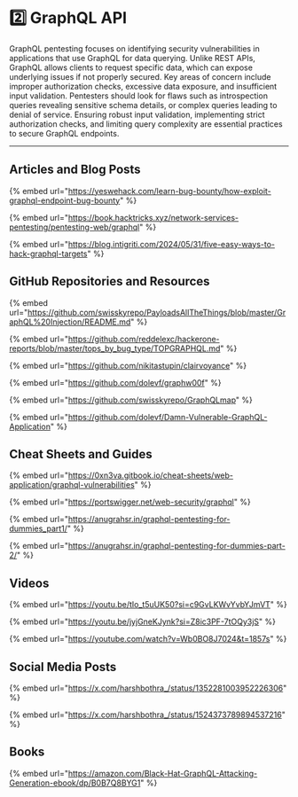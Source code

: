 # 2️⃣ GraphQL API

GraphQL pentesting focuses on identifying security vulnerabilities in applications that use GraphQL for data querying. Unlike REST APIs, GraphQL allows clients to request specific data, which can expose underlying issues if not properly secured. Key areas of concern include improper authorization checks, excessive data exposure, and insufficient input validation. Pentesters should look for flaws such as introspection queries revealing sensitive schema details, or complex queries leading to denial of service. Ensuring robust input validation, implementing strict authorization checks, and limiting query complexity are essential practices to secure GraphQL endpoints.

***

## Articles and Blog Posts

{% embed url="https://yeswehack.com/learn-bug-bounty/how-exploit-graphql-endpoint-bug-bounty" %}

{% embed url="https://book.hacktricks.xyz/network-services-pentesting/pentesting-web/graphql" %}

{% embed url="https://blog.intigriti.com/2024/05/31/five-easy-ways-to-hack-graphql-targets" %}

## GitHub Repositories and Resources

{% embed url="https://github.com/swisskyrepo/PayloadsAllTheThings/blob/master/GraphQL%20Injection/README.md" %}

{% embed url="https://github.com/reddelexc/hackerone-reports/blob/master/tops_by_bug_type/TOPGRAPHQL.md" %}

{% embed url="https://github.com/nikitastupin/clairvoyance" %}

{% embed url="https://github.com/dolevf/graphw00f" %}

{% embed url="https://github.com/swisskyrepo/GraphQLmap" %}

{% embed url="https://github.com/dolevf/Damn-Vulnerable-GraphQL-Application" %}



## Cheat Sheets and Guides

{% embed url="https://0xn3va.gitbook.io/cheat-sheets/web-application/graphql-vulnerabilities" %}

{% embed url="https://portswigger.net/web-security/graphql" %}

{% embed url="https://anugrahsr.in/graphql-pentesting-for-dummies_part1/" %}

{% embed url="https://anugrahsr.in/graphql-pentesting-for-dummies-part-2/" %}

## Videos

{% embed url="https://youtu.be/tIo_t5uUK50?si=c9GvLKWvYvbYJmVT" %}

{% embed url="https://youtu.be/jyjGneKJynk?si=Z8ic3PF-7tOQy3jS" %}

{% embed url="https://youtube.com/watch?v=Wb0BO8J7024&t=1857s" %}

## Social Media Posts

{% embed url="https://x.com/harshbothra_/status/1352281003952226306" %}

{% embed url="https://x.com/harshbothra_/status/1524373789894537216" %}

## Books

{% embed url="https://amazon.com/Black-Hat-GraphQL-Attacking-Generation-ebook/dp/B0B7Q8BYG1" %}
